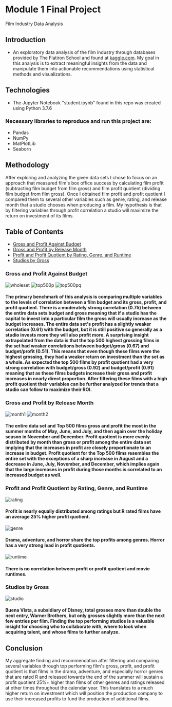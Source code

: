 # Module 1 Final Project

Film Industry Data Analysis

## Introduction

   * An exploratory data analysis of the film industry through databases provided by The Flatiron School and found at [kaggle.com](https://www.kaggle.com). My goal in this analysis is to extract meaningful insights from the data and manipulate them into actionable recommendations using statistical methods and visualizations.

## Technologies
* The Jupyter Notebook "student.ipynb" found in this repo was created using Python 3.7.6


### Necessary libraries to reproduce and run this project are:

 * Pandas
 * NumPy
 * MatPlotLib
 * Seaborn

## Methodology

After exploring and analyzing the given data sets I chose to focus on an approach that measured film's box office success by calculating film profit (subtracting film budget from film gross) and film profit quotient (dividing film budget from film gross). Once I obtained film profit and profit quotient I compared them to several other variables such as genre, rating, and release month that a studio chooses when producing a film. My hypothesis is that by filtering variables through profit correlation a studio will maximize the return on investment of its films.

## Table of Contents

* [Gross and Profit Against Budget](#budget)
* [Gross and Profit by Release Month](#month)
* [Profit and Profit Quotient by Rating, Genre, and Runtime](#rgr)
* [Studios by Gross](#studio)

<a name="budget"></a>
### Gross and Profit Against Budget

![wholeset](https://raw.githubusercontent.com/joshblumer/dsc-mod-1-project-v2-1-online-ds-sp-000/master/Images/Whole%20Set.png)
![top500p](https://raw.githubusercontent.com/joshblumer/dsc-mod-1-project-v2-1-online-ds-sp-000/master/Images/Top500P.png)
![top500pq](https://raw.githubusercontent.com/joshblumer/dsc-mod-1-project-v2-1-online-ds-sp-000/master/Images/Top500PQ.png)

#### The primary benchmark of this analysis is comparing multiple variables to the levels of correlation between a film budget and its gross, profit, and profit quotient. There is a moderately strong correlation (0.75) between the entire data sets budget and gross meaning that if a studio has the capital to invest into a particular film the gross will usually increase as the budget increases. The entire data set's profit has a slightly weaker correlation (0.61) with the budget, but it is still positive so generally as a studio invests more they will also profit more. A surprising insight extrapolated from the data is that the top 500 highest grossing films in the set had weaker correlations between budget/gross (0.67) and budget/profit (0.51). This means that even though these films were the highest grossing, they had a weaker return on investment than the set as a whole. As expected the top 500 films by profit quotient had a very strong correlation with budget/gross (0.92) and budget/profit (0.91) meaning that as these films budgets increase their gross and profit increases in nearly direct proportion. After filtering these films with a high profit quotient their variables can be further analyzed for trends that a studio can follow to maximize their ROI.

<a name="month"></a>
### Gross and Profit by Release Month
![month1](https://raw.githubusercontent.com/joshblumer/dsc-mod-1-project-v2-1-online-ds-sp-000/master/Images/Month1.png)
![month2](https://raw.githubusercontent.com/joshblumer/dsc-mod-1-project-v2-1-online-ds-sp-000/master/Images/Month2.png)

#### The entire data set and Top 500 films gross and profit the most in the summer months of May, June, and July, and then again over the holiday season in November and December. Profit quotient is more evenly distributed by month than gross or profit among the entire data set implying that the increases in profit are closely proportionate to an increase in budget. Profit quotient for the Top 500 films resembles the entire set with the exceptions of a sharp increase in August and a decrease in June, July, November, and December, which implies again that the large increases in profit during those months is correlated to an increased budget as well.

<a name="rgr"></a>
### Profit and Profit Quotient by Rating, Genre, and Runtime 
![rating](https://raw.githubusercontent.com/joshblumer/dsc-mod-1-project-v2-1-online-ds-sp-000/master/Images/Rating.png)

#### Profit is nearly equally distributed among ratings but R rated films have an average 25% higher profit quotient.

![genre](https://github.com/joshblumer/dsc-mod-1-project-v2-1-online-ds-sp-000/blob/master/Images/Genre.png)

#### Drama, adventure, and horror share the top profits among genres. Horror has a very strong lead in profit quotients.

![runtime](https://raw.githubusercontent.com/joshblumer/dsc-mod-1-project-v2-1-online-ds-sp-000/master/Images/NewRuntime.png)

#### There is no correlation between profit or profit quotient and movie runtimes.

<a name="studio"></a>
### Studios by Gross
![studio](https://raw.githubusercontent.com/joshblumer/dsc-mod-1-project-v2-1-online-ds-sp-000/master/Images/Studio.png)

#### Buena Vista, a subsidiary of Disney, total grosses more than double the next entry, Warner Brothers, but only grosses slightly more than the next few entries per film. Finding the top performing studios is a valuable insight for choosing who to collaborate with, where to look when acquiring talent, and whose films to further analyze.

## Conclusion

My aggregate finding and recommendation after filtering and comparing several variables through top performing film's gross, profit, and profit quotient is that films in the drama, adventure, and  especially horror genres that are rated R and released towards the end of the summer will sustain a profit quotient 25%+ higher than films of other genres and ratings released at other times throughout the calendar year. This translates to a much higher return on investment which will position the production company to use their increased profits to fund the production of additional films. 



